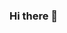 ### Hi there 👋

<!--
**william0620/william0620** is a ✨ _special_ ✨ repository because its `README.md` (this file) appears on your GitHub profile.

Here are some ideas to get you started:

- 🔭 I’m currently working on BackEnd,ACM
- 🌱 I’m currently learning Go,Python
-->
